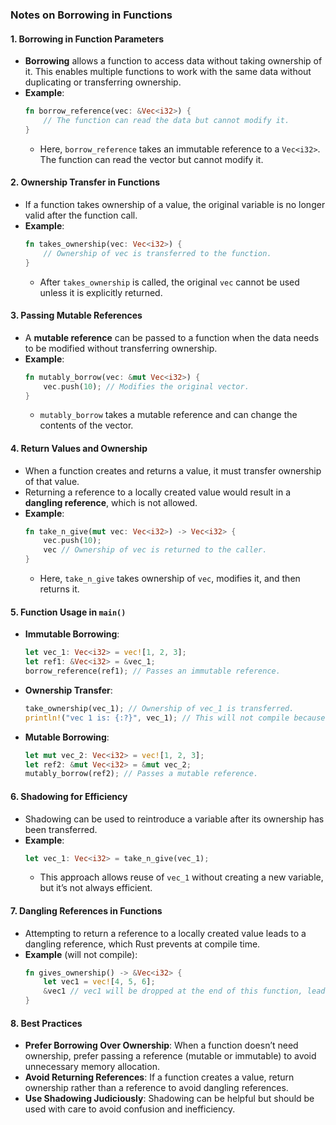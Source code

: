 ### Notes on Borrowing in Functions

#### 1. **Borrowing in Function Parameters**
   - **Borrowing** allows a function to access data without taking ownership of it. This enables multiple functions to work with the same data without duplicating or transferring ownership.
   - **Example**:
     ```rust
     fn borrow_reference(vec: &Vec<i32>) {
         // The function can read the data but cannot modify it.
     }
     ```
     - Here, `borrow_reference` takes an immutable reference to a `Vec<i32>`. The function can read the vector but cannot modify it.

#### 2. **Ownership Transfer in Functions**
   - If a function takes ownership of a value, the original variable is no longer valid after the function call.
   - **Example**:
     ```rust
     fn takes_ownership(vec: Vec<i32>) {
         // Ownership of vec is transferred to the function.
     }
     ```
     - After `takes_ownership` is called, the original `vec` cannot be used unless it is explicitly returned.

#### 3. **Passing Mutable References**
   - A **mutable reference** can be passed to a function when the data needs to be modified without transferring ownership.
   - **Example**:
     ```rust
     fn mutably_borrow(vec: &mut Vec<i32>) {
         vec.push(10); // Modifies the original vector.
     }
     ```
     - `mutably_borrow` takes a mutable reference and can change the contents of the vector.

#### 4. **Return Values and Ownership**
   - When a function creates and returns a value, it must transfer ownership of that value.
   - Returning a reference to a locally created value would result in a **dangling reference**, which is not allowed.
   - **Example**:
     ```rust
     fn take_n_give(mut vec: Vec<i32>) -> Vec<i32> {
         vec.push(10);
         vec // Ownership of vec is returned to the caller.
     }
     ```
     - Here, `take_n_give` takes ownership of `vec`, modifies it, and then returns it.

#### 5. **Function Usage in `main()`**
   - **Immutable Borrowing**:
     ```rust
     let vec_1: Vec<i32> = vec![1, 2, 3];
     let ref1: &Vec<i32> = &vec_1;
     borrow_reference(ref1); // Passes an immutable reference.
     ```
   - **Ownership Transfer**:
     ```rust
     take_ownership(vec_1); // Ownership of vec_1 is transferred.
     println!("vec 1 is: {:?}", vec_1); // This will not compile because vec_1's ownership was transferred.
     ```
   - **Mutable Borrowing**:
     ```rust
     let mut vec_2: Vec<i32> = vec![1, 2, 3];
     let ref2: &mut Vec<i32> = &mut vec_2;
     mutably_borrow(ref2); // Passes a mutable reference.
     ```

#### 6. **Shadowing for Efficiency**
   - Shadowing can be used to reintroduce a variable after its ownership has been transferred.
   - **Example**:
     ```rust
     let vec_1: Vec<i32> = take_n_give(vec_1);
     ```
     - This approach allows reuse of `vec_1` without creating a new variable, but it’s not always efficient.

#### 7. **Dangling References in Functions**
   - Attempting to return a reference to a locally created value leads to a dangling reference, which Rust prevents at compile time.
   - **Example** (will not compile):
     ```rust
     fn gives_ownership() -> &Vec<i32> {
         let vec1 = vec![4, 5, 6];
         &vec1 // vec1 will be dropped at the end of this function, leading to a dangling reference.
     }
     ```

#### 8. **Best Practices**
   - **Prefer Borrowing Over Ownership**: When a function doesn’t need ownership, prefer passing a reference (mutable or immutable) to avoid unnecessary memory allocation.
   - **Avoid Returning References**: If a function creates a value, return ownership rather than a reference to avoid dangling references.
   - **Use Shadowing Judiciously**: Shadowing can be helpful but should be used with care to avoid confusion and inefficiency.